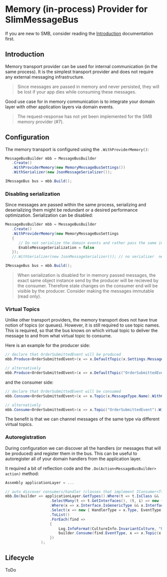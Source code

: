 # Memory (in-process) Provider for SlimMessageBus

If you are new to SMB, consider reading the [Introduction](intro.md) documentation first.

## Introduction

Memory transport provider can be used for internal communication (in the same process). It is the simplest transport provider and does not require any external messaging infrastructure. 

> Since messages are passed in memory and never persisted, they will be lost if your app dies while consuming these messages.

Good use case for in memory communication is to integrate your domain layer with other application layers via domain events.

> The request-response has not yet been implemented for the SMB memory provider (#7).

## Configuration

The memory transport is configured using the `.WithProviderMemory()`:

```cs
MessageBusBuilder mbb = MessageBusBuilder
   .Create()
   .WithProviderMemory(new MemoryMessageBusSettings())
   .WithSerializer(new JsonMessageSerializer());

IMessageBus bus = mbb.Build();
```

### Disabling serialization

Since messages are passed within the same process, serializing and deserializing them might be redundant or a desired performance optimization. Serialization can be disabled:

```cs
MessageBusBuilder mbb = MessageBusBuilder
   .Create()
   .WithProviderMemory(new MemoryMessageBusSettings
   {
      // Do not serialize the domain events and rather pass the same instance across handlers (faster 
      EnableMessageSerialization = false
   });
   //.WithSerializer(new JsonMessageSerializer()); // no serializer  needed

IMessageBus bus = mbb.Build();
```

> When serialization is disabled for in memory passed messages, the exact same object instance send by the producer will be recieved by the consumer. Therefore state changes on the consumer end will be visible by the producer. Consider making the messages immutable (read only).

### Virtual Topics

Unlike other transport providers, the memory transport does not have true notion of topics (or queues). However, it is still required to use topic names. This is required, so that the bus knows on which virtual topic to deliver the message to and from what virtual topic to consume. 

Here is an example for the producer side:

```cs
// declare that OrderSubmittedEvent will be produced
mbb.Produce<OrderSubmittedEvent>(x => x.DefaultTopic(x.Settings.MessageType.Name));

// alternatively
mbb.Produce<OrderSubmittedEvent>(x => x.DefaultTopic("OrderSubmittedEvent"));
```

and the consumer side:

```cs
// declare that OrderSubmittedEvent will be consumed
mbb.Consume<OrderSubmittedEvent>(x => x.Topic(x.MessageType.Name).WithConsumer<OrderSubmittedHandler>());

// alternatively
mbb.Consume<OrderSubmittedEvent>(x => x.Topic("OrderSubmittedEvent").WithConsumer<OrderSubmittedHandler>());
```

The benefit is that we can channel messages of the same type via different virtual topics.

### Autoregistration

During configuration we can discover all the handlers (or messages that will be produced) and register them in the bus. This can be useful to autoregister all of your domain handlers from the application layer. 

It required a bit of reflection code and the `.Do(Action<MessageBusBuilder> action)` method:

```cs
Assembly applicationLayer = ...

// auto discover consumers/handler (classes that implement IConsumer<T>) in the applicationLayer assembly and register with the bus
mbb.Do(builder => applicationLayer.GetTypes().Where(t => t.IsClass && !t.IsAbstract)
                    .SelectMany(t => t.GetInterfaces(), (t, i) => new { Type = t, Interface = i })
                    .Where(x => x.Interface.IsGenericType && x.Interface.GetGenericTypeDefinition() == typeof(IConsumer<>))
                    .Select(x => new { HandlerType = x.Type, EventType = x.Interface.GetGenericArguments()[0] })
                    .ToList()
                    .ForEach(find =>
                    {
                        Log.InfoFormat(CultureInfo.InvariantCulture, "Registering {0} in the bus", find.EventType);
                        builder.Consume(find.EventType, x => x.Topic(x.MessageType.Name).WithConsumer(find.HandlerType));
                    })
                );
```

## Lifecycle

ToDo
